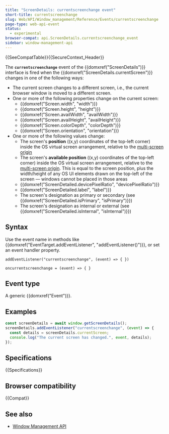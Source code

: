 ```yaml
---
title: "ScreenDetails: currentscreenchange event"
short-title: currentscreenchange
slug: Web/API/Window_management/Reference/Events/currentscreenchange
page-type: web-api-event
status:
  - experimental
browser-compat: api.ScreenDetails.currentscreenchange_event
sidebar: window-management-api
---
```


{{SeeCompatTable}}{{SecureContext_Header}}

The **`currentscreenchange`** event of the {{domxref("ScreenDetails")}} interface is fired when the {{domxref("ScreenDetails.currentScreen")}} changes in one of the following ways:

- The current screen changes to a different screen, i.e., the current browser window is moved to a different screen.
- One or more of the following properties change on the current screen:
  - {{domxref("Screen.width", "width")}}
  - {{domxref("Screen.height", "height")}}
  - {{domxref("Screen.availWidth", "availWidth")}}
  - {{domxref("Screen.availHeight", "availHeight")}}
  - {{domxref("Screen.colorDepth", "colorDepth")}}
  - {{domxref("Screen.orientation", "orientation")}}
- One or more of the following values change:
  - The screen's **position** ((x,y) coordinates of the top-left corner) inside the OS virtual screen arrangement, relative to the [multi-screen origin](/en-US/docs/Web/API/Window_management/Guides/Multi-screen_origin)
  - The screen's **available position** ((x,y) coordinates of the top-left corner) inside the OS virtual screen arrangement, relative to the [multi-screen origin](/en-US/docs/Web/API/Window_management/Guides/Multi-screen_origin). This is equal to the screen position, plus the width/height of any OS UI elements drawn on the top-left of the screen — windows cannot be placed in those areas
  - {{domxref("ScreenDetailed.devicePixelRatio", "devicePixelRatio")}}
  - {{domxref("ScreenDetailed.label", "label")}}
  - The screen's designation as primary or secondary (see {{domxref("ScreenDetailed.isPrimary", "isPrimary")}})
  - The screen's designation as internal or external (see {{domxref("ScreenDetailed.isInternal", "isInternal")}})

## Syntax

Use the event name in methods like {{domxref("EventTarget.addEventListener", "addEventListener()")}}, or set an event handler property.

```js-nolint
addEventListener("currentscreenchange", (event) => { })

oncurrentscreenchange = (event) => { }
```

## Event type

A generic {{domxref("Event")}}.

## Examples

```js
const screenDetails = await window.getScreenDetails();
screenDetails.addEventListener("currentscreenchange", (event) => {
  const details = screenDetails.currentScreen;
  console.log("The current screen has changed.", event, details);
});
```

## Specifications

{{Specifications}}

## Browser compatibility

{{Compat}}

## See also

- [Window Management API](/en-US/docs/Web/API/Window_management)
